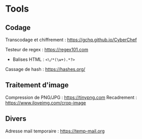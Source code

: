 # Tools

## Codage

Transcodage et chiffrement : https://gchq.github.io/CyberChef

Testeur de regex : https://regex101.com

- Balises HTML : `<\/*(\w+).*?>`

Cassage de hash : https://hashes.org/

## Traitement d'image

Compression de PNG/JPG : https://tinypng.com
Recadrement : https://www.iloveimg.com/crop-image

## Divers

Adresse mail temporaire : https://temp-mail.org
